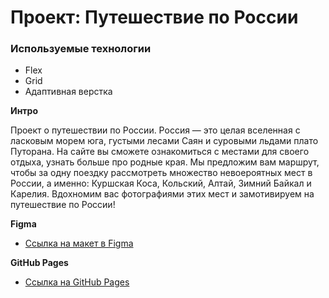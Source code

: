 # Проект: Путешествие по России

### Используемые технологии

- Flex
- Grid
- Адаптивная верстка

**Интро**

Проект о путешествии по России.
Россия — это целая вселенная с ласковым морем юга, густыми лесами Саян и суровыми льдами плато Путорана.
На сайте вы сможете ознакомиться с местами для своего отдыха, узнать больше про родные края. Мы предложим вам маршрут, чтобы за одну поездку рассмотреть множество невоероятных мест в России, а именно: Куршская Коса, Кольский, Алтай, Зимний Байкал и Карелия. Вдохномим вас фотографиями этих мест и замотивируем на путешествие по России!

**Figma**

- [Ссылка на макет в Figma](https://www.figma.com/file/5S2WSbEFL6awjVWJ0NWL8Q/Sprint-3_-Russia-_-desktop-mobile?node-id=28503%3A0)

**GitHub Pages**

- [Ссылка на GitHub Pages]()

